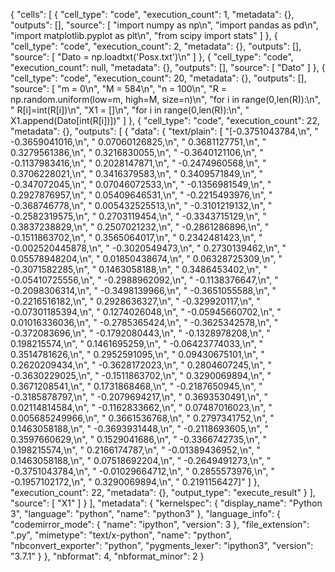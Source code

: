 {
 "cells": [
  {
   "cell_type": "code",
   "execution_count": 1,
   "metadata": {},
   "outputs": [],
   "source": [
    "import numpy as np\n",
    "import pandas as pd\n",
    "import matplotlib.pyplot as plt\n",
    "from scipy import stats"
   ]
  },
  {
   "cell_type": "code",
   "execution_count": 2,
   "metadata": {},
   "outputs": [],
   "source": [
    "Dato = np.loadtxt('Posx.txt')\n"
   ]
  },
  {
   "cell_type": "code",
   "execution_count": null,
   "metadata": {},
   "outputs": [],
   "source": [
    "Dato"
   ]
  },
  {
   "cell_type": "code",
   "execution_count": 20,
   "metadata": {},
   "outputs": [],
   "source": [
    "m = 0\n",
    "M = 584\n",
    "n = 100\n",
    "R = np.random.uniform(low=m, high=M, size=n)\n",
    "for i in range(0,len(R)):\n",
    "    R[i]=int(R[i])\n",
    "X1 = []\n",
    "for i in range(0,len(R)):\n",
    "        X1.append(Dato[int(R[i])])"
   ]
  },
  {
   "cell_type": "code",
   "execution_count": 22,
   "metadata": {},
   "outputs": [
    {
     "data": {
      "text/plain": [
       "[-0.3751043784,\n",
       " -0.3659041016,\n",
       " 0.07060126825,\n",
       " 0.3681127751,\n",
       " 0.3279561386,\n",
       " 0.3216830055,\n",
       " -0.3640121106,\n",
       " -0.1137983416,\n",
       " 0.2028147871,\n",
       " -0.2474960568,\n",
       " 0.3706228021,\n",
       " 0.3416379583,\n",
       " 0.3409571849,\n",
       " -0.347072045,\n",
       " 0.07046072533,\n",
       " -0.1356981549,\n",
       " 0.2927876957,\n",
       " 0.05409646531,\n",
       " -0.2215493976,\n",
       " -0.368746778,\n",
       " 0.005432525513,\n",
       " -0.3101219132,\n",
       " -0.2582319575,\n",
       " 0.2703119454,\n",
       " -0.3343715129,\n",
       " 0.3837238829,\n",
       " 0.2507021232,\n",
       " -0.2861286896,\n",
       " -0.1511863702,\n",
       " 0.3565064017,\n",
       " 0.2342481423,\n",
       " -0.002520445878,\n",
       " -0.3020549473,\n",
       " 0.2730139462,\n",
       " 0.05578948204,\n",
       " 0.01850438674,\n",
       " 0.06328725309,\n",
       " -0.3071582285,\n",
       " 0.1463058188,\n",
       " 0.3486453402,\n",
       " -0.05410725556,\n",
       " -0.2988962092,\n",
       " -0.1138376647,\n",
       " -0.2098306314,\n",
       " -0.3498139966,\n",
       " -0.3651055588,\n",
       " -0.2216516182,\n",
       " 0.2928636327,\n",
       " -0.329920117,\n",
       " -0.07301185394,\n",
       " 0.1274026048,\n",
       " -0.05945660702,\n",
       " 0.01016336036,\n",
       " -0.2785365424,\n",
       " -0.3625342578,\n",
       " -0.372083696,\n",
       " -0.1792080443,\n",
       " -0.1328978208,\n",
       " 0.198215574,\n",
       " 0.1461695259,\n",
       " -0.06423774033,\n",
       " 0.3514781626,\n",
       " 0.2952591095,\n",
       " 0.09430675101,\n",
       " 0.2620209434,\n",
       " -0.3628172023,\n",
       " 0.2804607245,\n",
       " -0.3630229025,\n",
       " -0.1511863702,\n",
       " 0.3290069894,\n",
       " 0.3671208541,\n",
       " 0.1731868468,\n",
       " -0.2187650945,\n",
       " -0.3185878797,\n",
       " -0.2079694217,\n",
       " 0.3693530491,\n",
       " 0.02114814584,\n",
       " -0.1162833662,\n",
       " 0.07487016023,\n",
       " 0.005685249966,\n",
       " 0.3661536768,\n",
       " 0.2797341752,\n",
       " 0.1463058188,\n",
       " -0.3693931448,\n",
       " -0.2118693605,\n",
       " 0.3597660629,\n",
       " 0.1529041686,\n",
       " -0.3366742735,\n",
       " 0.198215574,\n",
       " 0.2166174787,\n",
       " -0.01389436952,\n",
       " 0.1463058188,\n",
       " 0.07518692204,\n",
       " -0.2649491273,\n",
       " -0.3751043784,\n",
       " -0.01029664712,\n",
       " 0.2855573976,\n",
       " -0.1957102172,\n",
       " 0.3290069894,\n",
       " 0.2191156427]"
      ]
     },
     "execution_count": 22,
     "metadata": {},
     "output_type": "execute_result"
    }
   ],
   "source": [
    "X1"
   ]
  }
 ],
 "metadata": {
  "kernelspec": {
   "display_name": "Python 3",
   "language": "python",
   "name": "python3"
  },
  "language_info": {
   "codemirror_mode": {
    "name": "ipython",
    "version": 3
   },
   "file_extension": ".py",
   "mimetype": "text/x-python",
   "name": "python",
   "nbconvert_exporter": "python",
   "pygments_lexer": "ipython3",
   "version": "3.7.1"
  }
 },
 "nbformat": 4,
 "nbformat_minor": 2
}
